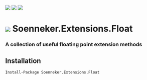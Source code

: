 [![](https://img.shields.io/nuget/v/Soenneker.Extensions.Float.svg?style=for-the-badge)](https://www.nuget.org/packages/Soenneker.Extensions.Float/)
[![](https://img.shields.io/github/actions/workflow/status/soenneker/soenneker.extensions.float/publish.yml?style=for-the-badge)](https://github.com/soenneker/soenneker.extensions.float/actions/workflows/publish.yml)
[![](https://img.shields.io/nuget/dt/Soenneker.Extensions.Float.svg?style=for-the-badge)](https://www.nuget.org/packages/Soenneker.Extensions.Float/)

# ![](https://user-images.githubusercontent.com/4441470/224455560-91ed3ee7-f510-4041-a8d2-3fc093025112.png) Soenneker.Extensions.Float
### A collection of useful floating point extension methods

## Installation

```
Install-Package Soenneker.Extensions.Float
```
